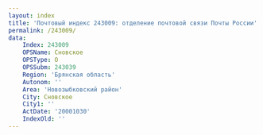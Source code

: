 ```yaml
---
layout: index
title: 'Почтовый индекс 243009: отделение почтовой связи Почты России'
permalink: /243009/
data:
    Index: 243009
    OPSName: Сновское
    OPSType: О
    OPSSubm: 243039
    Region: 'Брянская область'
    Autonom: ''
    Area: 'Новозыбковский район'
    City: Сновское
    City1: ''
    ActDate: '20001030'
    IndexOld: ''
---
```

